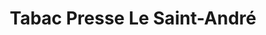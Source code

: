 ---
title: "Tabac Presse Le Saint-André"
url: /le-pont-de-claix/tabac-presse-le-saint-andre/
shop: marchand de journaux
---